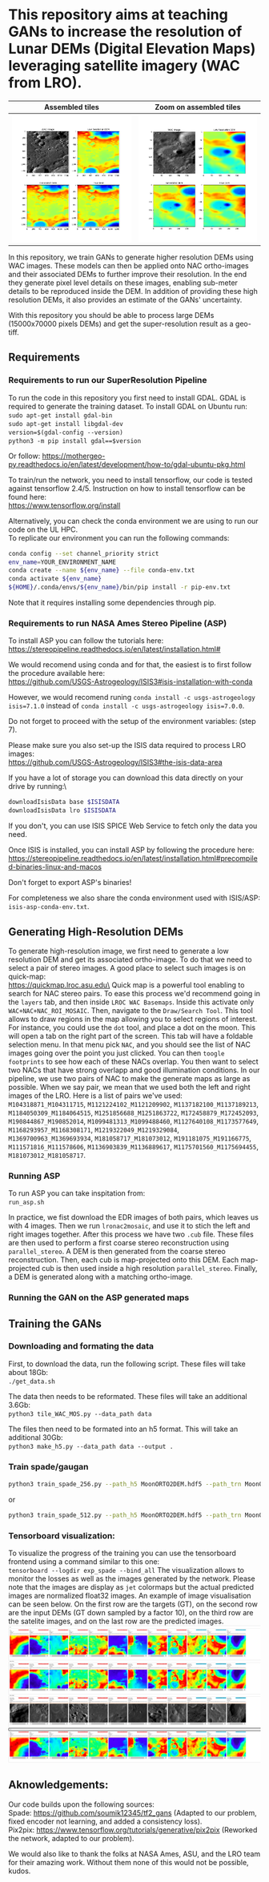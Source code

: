 # This repository aims at teaching GANs to increase the resolution of Lunar DEMs (Digital Elevation Maps) leveraging satellite imagery (WAC from LRO).
| Assembled tiles | Zoom on assembled tiles |
|:-------:|:------:|
![alt text](images/SuperResolutionTile.png) | ![alt text](images/SuperResolutionZOOMonTile.png)

In this repository, we train GANs to generate higher resolution DEMs using WAC images.
These models can then be applied onto NAC ortho-images and their associated DEMs to further improve their resolution.
In the end they generate pixel level details on these images, enabling sub-meter details to be reproduced inside the DEM.
In addition of providing these high resolution DEMs, it also provides an estimate of the GANs' uncertainty.

With this repository you should be able to process large DEMs (15000x70000 pixels DEMs) and get the super-resolution result as 
a geo-tiff.

## Requirements

### Requirements to run our SuperResolution Pipeline

To run the code in this repository you first need to install GDAL. GDAL is required to generate the training dataset.
To install GDAL on Ubuntu run:\
`sudo apt-get install gdal-bin`\
`sudo apt-get install libgdal-dev`\
`version=$(gdal-config --version)`\
`python3 -m pip install gdal==$version`

Or follow: https://mothergeo-py.readthedocs.io/en/latest/development/how-to/gdal-ubuntu-pkg.html

To train/run the network, you need to install tensorflow, our code is tested against tensorflow 2.4/5. Instruction on how to install tensorflow can be found here:\
https://www.tensorflow.org/install

Alternatively, you can check the conda environment we are using to run our code on the UL HPC.\
To replicate our environment you can run the following commands:
```bash
conda config --set channel_priority strict
env_name=YOUR_ENVIRONMENT_NAME
conda create --name ${env_name} --file conda-env.txt
conda activate ${env_name}
${HOME}/.conda/envs/${env_name}/bin/pip install -r pip-env.txt
```

Note that it requires installing some dependencies through pip.

### Requirements to run NASA Ames Stereo Pipeline (ASP)

To install ASP you can follow the tutorials here:\
https://stereopipeline.readthedocs.io/en/latest/installation.html#

We would recomend using conda and for that, the easiest is to first follow the procedure available here:\
https://github.com/USGS-Astrogeology/ISIS3#isis-installation-with-conda

However, we would recomend runing `conda install -c usgs-astrogeology isis=7.1.0` instead of `conda install -c usgs-astrogeology isis=7.0.0`.

Do not forget to proceed with the setup of the environment variables: (step 7).

Please make sure you also set-up the ISIS data required to process LRO images:\
https://github.com/USGS-Astrogeology/ISIS3#the-isis-data-area

If you have a lot of storage you can download this data directly on your drive by running:\
```bash
downloadIsisData base $ISISDATA
downloadIsisData lro $ISISDATA
```
If you don't, you can use ISIS SPICE Web Service to fetch only the data you need.

Once ISIS is installed, you can install ASP by following the procedure here:\
https://stereopipeline.readthedocs.io/en/latest/installation.html#precompiled-binaries-linux-and-macos

Don't forget to export ASP's binaries!

For completeness we also share the conda environment used with ISIS/ASP:\
`isis-asp-conda-env.txt`.

## Generating High-Resolution DEMs

To generate high-resolution image, we first need to generate a low resolution DEM and get its associated ortho-image.
To do that we need to select a pair of stereo images. A good place to select such images is on quick-map:\
https://quickmap.lroc.asu.edu\
Quick map is a powerful tool enabling to search for NAC stereo pairs. To ease this process we'd recommend going in the `layers`
tab, and then inside `LROC WAC Basemaps`. Inside this activate only `WAC+NAC+NAC_ROI_MOSAIC`.
Then, navigate to the `Draw/Search Tool`. This tool allows to draw regions in the map allowing you to select regions of interest.
For instance, you could use the `dot` tool, and place a dot on the moon. This will open a tab on the right part of the screen.
This tab will have a foldable selection menu. In that menu pick `NAC`, and you should see the list of NAC images going over the point
you just clicked. You can then `toogle footprints` to see how each of these NACs overlap.
You then want to select two NACs that have strong overlapp and good illumination conditions.
In our pipeline, we use two pairs of NAC to make the generate maps as large as possible.
When we say pair, we mean that we used both the left and right images of the LRO.
Here is a list of pairs we've used: `M104318871_M104311715`, `M1121224102_M1121209902`, `M1137182100_M1137189213`, `M1184050309_M1184064515`, `M1251856688_M1251863722`,
`M172458879_M172452093`, `M190844867_M190852014`, `M1099481313_M1099488460`, `M1127640108_M1173577649`, `M1168293957_M1168308171`, `M1219322049_M1219329084`,
`M1369700963_M1369693934`, `M181058717_M181073012`, `M191181075_M191166775`, `M111571816_M111578606`, `M1136903839_M1136889617`, `M1175701560_M1175694455`,
`M181073012_M181058717`.

### Running ASP

To run ASP you can take inspitation from:\
`run_asp.sh`

In practice, we fist download the EDR images of both pairs, which leaves us with 4 images.
Then we run `lronac2mosaic`, and use it to stich the left and right images together.
After this process we have two `.cub` file.
These files are then used to perform a first coarse stereo reconstruction using `parallel_stereo`.
A DEM is then generated from the coarse stereo reconstruction.
Then, each cub is map-projected onto this DEM.
Each map-projected cub is then used inside a high resolution `parallel_stereo`.
Finally, a DEM is generated along with a matching ortho-image.

### Running the GAN on the ASP generated maps



## Training the GANs
### Downloading and formating the data
First, to download the data, run the following script. These files will take about 18Gb:\
`./get_data.sh` 

The data then needs to be reformated. These files will take an additional 3.6Gb:\
`python3 tile_WAC_MOS.py --data_path data`

The files then need to be formated into an h5 format. This will take an additional 30Gb:\
`python3 make_h5.py --data_path data --output .`

### Train spade/gaugan
```bash
python3 train_spade_256.py --path_h5 MoonORTO2DEM.hdf5 --path_trn MoonORTO2DEM_train.pkl --path_val MoonORTO2DEM_val.pkl --output_path exp_spade
```
or

```bash
python3 train_spade_512.py --path_h5 MoonORTO2DEM.hdf5 --path_trn MoonORTO2DEM_train.pkl --path_val MoonORTO2DEM_val.pkl --output_path exp_spade
```

### Tensorboard visualization:
To visualize the progress of the training you can use the tensorboard frontend using a command similar to this one:\
`tensorboard --logdir exp_spade --bind_all`
The visualization allows to monitor the losses as well as the images generated by the network. Please note that the images are display as `jet` colormaps but the actual predicted images are normalized float32 images. An example of image visualisation can be seen below. On the first row are the targets (GT), on the second row are the input DEMs (GT down sampled by a factor 10), on the third row are the satelite images, and on the last row are the predicted images.
![alt text](images/example.png)

## Aknowledgements:
Our code builds upon the following sources:\
Spade: https://github.com/soumik12345/tf2_gans (Adapted to our problem, fixed encoder not learning, and added a consistency loss).\
Pix2pix: https://www.tensorflow.org/tutorials/generative/pix2pix (Reworked the network, adapted to our problem).

We would also like to thank the folks at NASA Ames, ASU, and the LRO team for their amazing work.
Without them none of this would not be possible, kudos.
